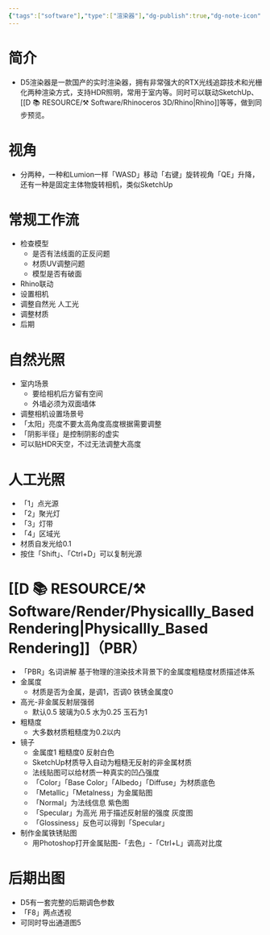 ```yaml
---
{"tags":["software"],"type":["渲染器"],"dg-publish":true,"dg-note-icon":"2","dg-path":"Software/Render/D5_Render For Rhino.md","permalink":"/Software/Render/D5_Render For Rhino/","dgPassFrontmatter":true,"noteIcon":"2","created":"2024-10-09T09:33:06.000+08:00","updated":"2024-11-05T23:48:02.962+08:00"}
---
```


# 简介  
-   D5渲染器是一款国产的实时渲染器，拥有非常强大的RTX光线追踪技术和光栅化两种渲染方式，支持HDR照明，常用于室内等。同时可以联动SketchUp、[[D 📚 RESOURCE/⚒️ Software/Rhinoceros 3D/Rhino\|Rhino]]等等，做到同步预览。  
# 视角  
-   分两种，一种和Lumion一样「WASD」移动「右键」旋转视角「QE」升降，还有一种是固定主体物旋转相机，类似SketchUp  
# 常规工作流  
-   检查模型  
	-   是否有法线面的正反问题  
	-   材质UV调整问题  
	-   模型是否有破面  
-   Rhino联动  
-   设置相机  
-   调整自然光 人工光  
-   调整材质  
-   后期  
# 自然光照  
-   室内场景  
	-   要给相机后方留有空间  
	-   外墙必须为双面墙体  
-   调整相机设置场景号  
-   「太阳」亮度不要太高角度高度根据需要调整  
-   「阴影半径」是控制阴影的虚实  
-   可以贴HDR天空，不过无法调整大高度  
# 人工光照  
-   「1」点光源  
-   「2」聚光灯  
-   「3」灯带  
-   「4」区域光  
-   材质自发光给0.1  
-   按住「Shift」、「Ctrl+D」可以复制光源  
# [[D 📚 RESOURCE/⚒️ Software/Render/Physicallly_Based Rendering\|Physicallly_Based Rendering]]（PBR）
-   「PBR」名词讲解 基于物理的渲染技术背景下的金属度粗糙度材质描述体系  
-   金属度  
	-   材质是否为金属，是调1，否调0 铁锈金属度0  
-   高光-非金属反射层强弱  
	-   默认0.5 玻璃为0.5 水为0.25 玉石为1  
-   粗糙度  
	-   大多数材质粗糙度为0.2以内  
-   镜子  
	-   金属度1 粗糙度0 反射白色  
	-   SketchUp材质导入自动为粗糙无反射的非金属材质  
	-   法线贴图可以给材质一种真实的凹凸强度  
	-   「Color」「Base Color」「Albedo」「Diffuse」为材质底色  
	-   「Metallic」「Metalness」为金属贴图  
	-   「Normal」为法线信息 紫色图  
	-   「Specular」为高光 用于描述反射层的强度 灰度图  
	-   「Glossiness」反色可以得到「Specular」  
-   制作金属铁锈贴图  
	-   用Photoshop打开金属贴图-「去色」-「Ctrl+L」调高对比度  
# 后期出图  
-   D5有一套完整的后期调色参数  
-   「F8」两点透视  
-   可同时导出通道图5